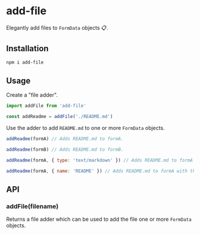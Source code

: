 # add-file

Elegantly add files to `FormData` objects 📋.


## Installation

```sh
npm i add-file
```


## Usage

Create a "file adder".

```js
import addFile from 'add-file'

const addReadme = addFile('./README.md')
```


Use the adder to add `README.md` to one or more `FormData` objects.

```js
addReadme(formA) // Adds README.md to formA.

addReadme(formB) // Adds README.md to formB.

addReadme(formA, { type: 'text/markdown' }) // Adds README.md to formA with mime type `text/markdown`.

addReadme(formA, { name: 'README' }) // Adds README.md to formA with the field name `README`.
```


## API

### addFile(filename)

Returns a file adder which can be used to add the file one or more `FormData` objects.
